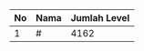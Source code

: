 | No | Nama            | Jumlah Level |
|----|-----------------|--------------|
| 1  | #    |    4162        |
